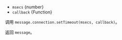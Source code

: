 <!-- YAML
added: v0.5.9
-->

* `msecs` {number}
* `callback` {Function}

调用 `message.connection.setTimeout(msecs, callback)`。

返回 `message`。

